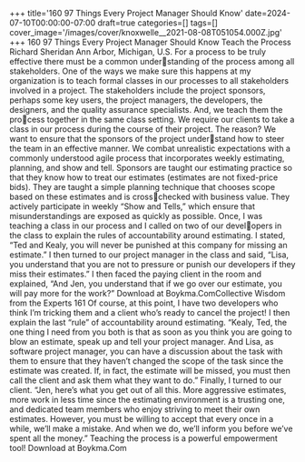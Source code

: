+++
title='160 97 Things Every Project Manager Should Know'
date=2024-07-10T00:00:00-07:00
draft=true
categories=[]
tags=[]
cover_image='/images/cover/knoxwelle__2021-08-08T051054.000Z.jpg'
+++
160 97 Things Every Project Manager Should Know
Teach the Process
Richard Sheridan
Ann Arbor, Michigan, U.S.
For a process to be truly effective there must be a common understanding of the process among all stakeholders. One of the ways we make sure 
this happens at my organization is to teach formal classes in our processes 
to all stakeholders involved in a project. The stakeholders include the project 
sponsors, perhaps some key users, the project managers, the developers, the 
designers, and the quality assurance specialists. And, we teach them the process together in the same class setting.
We require our clients to take a class in our process during the course of their 
project. The reason? We want to ensure that the sponsors of the project understand how to steer the team in an effective manner. We combat unrealistic 
expectations with a commonly understood agile process that incorporates 
weekly estimating, planning, and show and tell.
Sponsors are taught our estimating practice so that they know how to treat 
our estimates (estimates are not fixed-price bids). They are taught a simple 
planning technique that chooses scope based on these estimates and is crosschecked with business value. They actively participate in weekly “Show and 
Tells,” which ensure that misunderstandings are exposed as quickly as possible.
Once, I was teaching a class in our process and I called on two of our developers in the class to explain the rules of accountability around estimating. I 
stated, “Ted and Kealy, you will never be punished at this company for missing 
an estimate.” I then turned to our project manager in the class and said, “Lisa, 
you understand that you are not to pressure or punish our developers if they 
miss their estimates.” I then faced the paying client in the room and explained, 
“And Jen, you understand that if we go over our estimate, you will pay more 
for the work?”
Download at Boykma.ComCollective Wisdom from the Experts 161
Of course, at this point, I have two developers who think I’m tricking them 
and a client who’s ready to cancel the project! I then explain the last “rule” of 
accountability around estimating. “Kealy, Ted, the one thing I need from you 
both is that as soon as you think you are going to blow an estimate, speak up 
and tell your project manager. And Lisa, as software project manager, you can 
have a discussion about the task with them to ensure that they haven’t changed 
the scope of the task since the estimate was created. If, in fact, the estimate will 
be missed, you must then call the client and ask them what they want to do.”
Finally, I turned to our client. “Jen, here’s what you get out of all this. More 
aggressive estimates, more work in less time since the estimating environment 
is a trusting one, and dedicated team members who enjoy striving to meet 
their own estimates. However, you must be willing to accept that every once in 
a while, we’ll make a mistake. And when we do, we’ll inform you before we’ve 
spent all the money.”
Teaching the process is a powerful empowerment tool!
Download at Boykma.Com